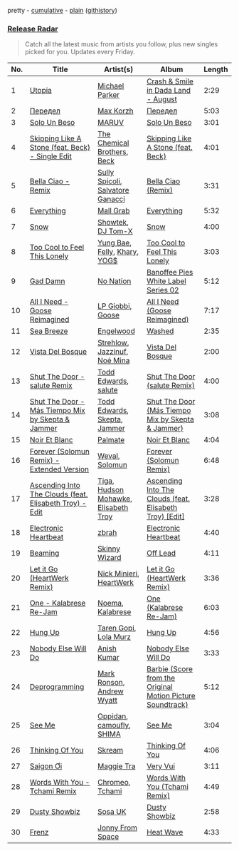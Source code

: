 pretty - [cumulative](/playlists/cumulative/Release%20Radar.md) - [plain](/playlists/plain/37i9dQZEVXbsudmxBFKW7G) ([githistory](https://github.githistory.xyz/vitokorn/spotify-playlist-archive/blob/master/playlists/plain/37i9dQZEVXbsudmxBFKW7G))

### [Release Radar](https://open.spotify.com/playlist/37i9dQZEVXbsudmxBFKW7G)

> Catch all the latest music from artists you follow, plus new singles picked for you. Updates every Friday.

| No. | Title | Artist(s) | Album | Length |
|---|---|---|---|---|
| 1 | [Utopia](https://open.spotify.com/track/03HsslTbvevyJmI3aDVIlh) | [Michael Parker](https://open.spotify.com/artist/4Pt8SOQa9s8qftzbBPPC76) | [Crash & Smile in Dada Land - August](https://open.spotify.com/album/21d8b7JIJZiKjr2idiOa1p) | 2:29 |
| 2 | [Передел](https://open.spotify.com/track/4JpsasT84zy9tFbdb42t7B) | [Max Korzh](https://open.spotify.com/artist/5meD8C7oGK5yUEY2T7ZZ7W) | [Передел](https://open.spotify.com/album/1ObVv5y9GPw0euM9Oq80DS) | 5:03 |
| 3 | [Solo Un Beso](https://open.spotify.com/track/0SHIt2mFrxtEiYtSElQmoM) | [MARUV](https://open.spotify.com/artist/44T03OWDUjwDgg4IYgFCWi) | [Solo Un Beso](https://open.spotify.com/album/6b0roEvfoo0bCRMkYhORrI) | 3:01 |
| 4 | [Skipping Like A Stone (feat. Beck) - Single Edit](https://open.spotify.com/track/0yDcwwXLe0mTV2U5M4t0C4) | [The Chemical Brothers](https://open.spotify.com/artist/1GhPHrq36VKCY3ucVaZCfo), [Beck](https://open.spotify.com/artist/3vbKDsSS70ZX9D2OcvbZmS) | [Skipping Like A Stone (feat. Beck)](https://open.spotify.com/album/7nWojjbfKGtHyYeA8vsBXa) | 4:01 |
| 5 | [Bella Ciao - Remix](https://open.spotify.com/track/7eAl6JkbjL9kTD5OWQCGoJ) | [Sully Spicoli](https://open.spotify.com/artist/5CddVX4EFzNc45Hz41ItWh), [Salvatore Ganacci](https://open.spotify.com/artist/5PdkRVDASsw6P7QoqRpz0F) | [Bella Ciao (Remix)](https://open.spotify.com/album/3XgoXmErSaeWYaTaIYG4xD) | 3:31 |
| 6 | [Everything](https://open.spotify.com/track/5qK203gDYDkCqRf80DE3f6) | [Mall Grab](https://open.spotify.com/artist/7yF6JnFPDzgml2Ytkyl5D7) | [Everything](https://open.spotify.com/album/0L1fZgjQTboP65QTburanO) | 5:32 |
| 7 | [Snow](https://open.spotify.com/track/6kHXgS70zRjPLOoHdviEOA) | [Showtek](https://open.spotify.com/artist/3gk0OYeLFWYupGFRHqLSR7), [DJ Tom-X](https://open.spotify.com/artist/7wdESlyt05CKJT4RYZH8t6) | [Snow](https://open.spotify.com/album/65j3tAkG9rGXEUMoUhqm7I) | 4:00 |
| 8 | [Too Cool to Feel This Lonely](https://open.spotify.com/track/0Edn0HgdNmG9OCYbGqzr69) | [Yung Bae](https://open.spotify.com/artist/30FDJPN3RtwJZ20g5YGCRX), [Felly](https://open.spotify.com/artist/2848adRcxvgWNRcz1g1tQD), [Khary](https://open.spotify.com/artist/4489Zgs4RNq2ZtSh3UnOxZ), [YOG$](https://open.spotify.com/artist/22PiLADkpKIOBgYDt10UXI) | [Too Cool to Feel This Lonely](https://open.spotify.com/album/0QkXRut2iZ681TwHnZsL6b) | 3:03 |
| 9 | [Gad Damn](https://open.spotify.com/track/24oZB7BrYSyZGeMFwnR0VW) | [No Nation](https://open.spotify.com/artist/3J9VKTj5mRfQduSzTgEIXq) | [Banoffee Pies White Label Series 02](https://open.spotify.com/album/7d1tIY2SP6teSiuJkvg2Go) | 5:12 |
| 10 | [All I Need - Goose Reimagined](https://open.spotify.com/track/4uYxpCByrw0Nh0n9Y7fiqX) | [LP Giobbi](https://open.spotify.com/artist/3oKnyRhYWzNsTiss5n4Z1J), [Goose](https://open.spotify.com/artist/5tkITWzssc9z9hu7ZEOCXz) | [All I Need (Goose Reimagined)](https://open.spotify.com/album/6awxH9GWZDWRnUiIs0K4ZJ) | 7:17 |
| 11 | [Sea Breeze](https://open.spotify.com/track/0n4MSHr1KNTwUzduV6KJ3P) | [Engelwood](https://open.spotify.com/artist/7rgCh0Go1ezmcV75kXQM2T) | [Washed](https://open.spotify.com/album/4S3qBztgMYLnQrQZmmSoOR) | 2:35 |
| 12 | [Vista Del Bosque](https://open.spotify.com/track/3TfZuLNo9MgTgLuCAloKOF) | [Strehlow](https://open.spotify.com/artist/1pUWzVmu8ACMnIAu9BsOHm), [Jazzinuf](https://open.spotify.com/artist/6rJ1GwtHin2BJbKLuNn9pi), [Noé Mina](https://open.spotify.com/artist/6bhgnwSJ85LTzAeWRFXrzF) | [Vista Del Bosque](https://open.spotify.com/album/10Kidv9DDBnBuabXoOHSlJ) | 2:00 |
| 13 | [Shut The Door - salute Remix](https://open.spotify.com/track/182BiSzDT2SlO05U9DOAKq) | [Todd Edwards](https://open.spotify.com/artist/6MFopqejpmTUUZlcRmGzgg), [salute](https://open.spotify.com/artist/1np8xozf7ATJZDi9JX8Dx5) | [Shut The Door (salute Remix)](https://open.spotify.com/album/7xrjDdxxlySEroUObWMGuv) | 4:00 |
| 14 | [Shut The Door - Más Tiempo Mix by Skepta & Jammer](https://open.spotify.com/track/2ZfHbEibHGIaFXIZAXIPTD) | [Todd Edwards](https://open.spotify.com/artist/6MFopqejpmTUUZlcRmGzgg), [Skepta](https://open.spotify.com/artist/2p1fiYHYiXz9qi0JJyxBzN), [Jammer](https://open.spotify.com/artist/4xgV1UcvsrLM4rQrjTjwNw) | [Shut The Door (Más Tiempo Mix by Skepta & Jammer)](https://open.spotify.com/album/5kr9JtEZpEOCM8zbZTbiv6) | 3:08 |
| 15 | [Noir Et Blanc](https://open.spotify.com/track/0H7WFowzB124wvWuQQaJn8) | [Palmate](https://open.spotify.com/artist/02mNGa8lfssm5rnhwZhVNw) | [Noir Et Blanc](https://open.spotify.com/album/1cV65YdvXBssbkZTL2kNu1) | 4:04 |
| 16 | [Forever (Solomun Remix) - Extended Version](https://open.spotify.com/track/1WgNLQR4a8sl0HuRlAP9TH) | [Weval](https://open.spotify.com/artist/12tZvy2xFpWSkuJ3FsfisZ), [Solomun](https://open.spotify.com/artist/5wJK4kQAkVGjqM9x46KQOC) | [Forever (Solomun Remix)](https://open.spotify.com/album/09rft4QsmOVsaUzJjGrZOb) | 6:48 |
| 17 | [Ascending Into The Clouds (feat. Elisabeth Troy) - Edit](https://open.spotify.com/track/5dlwxxHd9RNBPP3PwlLZgB) | [Tiga](https://open.spotify.com/artist/5l9wiTZVfqQTfMDOt0HtwC), [Hudson Mohawke](https://open.spotify.com/artist/6olWbKW2VLhFCHfOi0iEDb), [Elisabeth Troy](https://open.spotify.com/artist/2PWJP6HKlECQurewX1uGuT) | [Ascending Into The Clouds (feat. Elisabeth Troy) [Edit]](https://open.spotify.com/album/6RkAmdnqMxodcx6t6dKg5K) | 3:28 |
| 18 | [Electronic Heartbeat](https://open.spotify.com/track/1tPz17yIOyRulRZrGWRzY7) | [zbrah](https://open.spotify.com/artist/6ZL3Y3Aes0BAYQRKAXffJx) | [Electronic Heartbeat](https://open.spotify.com/album/3zO9haeuGC3PXkLwcVDIda) | 4:40 |
| 19 | [Beaming](https://open.spotify.com/track/44iLbniCynfE4PstcwM9V4) | [Skinny Wizard](https://open.spotify.com/artist/3PiTN9j107tsoTAAtAgY0a) | [Off Lead](https://open.spotify.com/album/7E4csJjesp97UanXEhuZiV) | 4:11 |
| 20 | [Let it Go (HeartWerk Remix)](https://open.spotify.com/track/1K10cPV2oSfSpp7ezqFsM5) | [Nick Minieri](https://open.spotify.com/artist/4Y5N11yzSc9NZfzdE7To3v), [HeartWerk](https://open.spotify.com/artist/6EMckwNYOHjvVrG4XfUjP6) | [Let it Go (HeartWerk Remix)](https://open.spotify.com/album/1oSnO97iidsmT4zf9byOtw) | 3:36 |
| 21 | [One - Kalabrese Re-Jam](https://open.spotify.com/track/4rCvN1eeFHZJZY0YuAiUx0) | [Noema](https://open.spotify.com/artist/3jSvMIKT2Eo5mNvYN9ownN), [Kalabrese](https://open.spotify.com/artist/2MUENaxB93ZPNclZIDEMMV) | [One (Kalabrese Re-Jam)](https://open.spotify.com/album/0hyzcgsTEXrhbCAzeZRHow) | 6:03 |
| 22 | [Hung Up](https://open.spotify.com/track/3Y5U2RFa9fwLZq9nIDP90T) | [Taren Gopi](https://open.spotify.com/artist/5MvVc5EUCHIn6fJ4nGMyd0), [Lola Murz](https://open.spotify.com/artist/0loUTxULqCdi5m1lssdUMy) | [Hung Up](https://open.spotify.com/album/7kzrCZpXnn9bsxl0q0fUfN) | 4:56 |
| 23 | [Nobody Else Will Do](https://open.spotify.com/track/7523LoHW3sgiFG0GJcrV0C) | [Anish Kumar](https://open.spotify.com/artist/4pSMnAlD8JVEW3eZDuaQH8) | [Nobody Else Will Do](https://open.spotify.com/album/6FQnPSIRDTKDxvZuFAH9qY) | 3:33 |
| 24 | [Deprogramming](https://open.spotify.com/track/0jLulcowmaa9OTb0VS7zHg) | [Mark Ronson](https://open.spotify.com/artist/3hv9jJF3adDNsBSIQDqcjp), [Andrew Wyatt](https://open.spotify.com/artist/4TpW7t4Cz0RG1gOEU6EcUm) | [Barbie (Score from the Original Motion Picture Soundtrack)](https://open.spotify.com/album/5zaVq7C2Fb9ydqg1SU9qFy) | 5:12 |
| 25 | [See Me](https://open.spotify.com/track/2VXRVqJ02WMnUlxTvwdtoz) | [Oppidan](https://open.spotify.com/artist/338p7qzZTDJSHJzSjIZMFK), [camoufly](https://open.spotify.com/artist/6ZmJg6NCjGmRgC2GEI86pQ), [SHIMA](https://open.spotify.com/artist/5DIqscCDlSKeas54ucF9SI) | [See Me](https://open.spotify.com/album/7AfLC7I27rL70s7HFOmX3O) | 3:04 |
| 26 | [Thinking Of You](https://open.spotify.com/track/1djmOSNroaNR082fxvnMDZ) | [Skream](https://open.spotify.com/artist/2jbP92oFLWqPqogflK1wlW) | [Thinking Of You](https://open.spotify.com/album/0fptX7Zh1j3K0ogKtZ9WKH) | 4:06 |
| 27 | [Saigon Ơi](https://open.spotify.com/track/3kJ7is5B14HA3OEtCWJXKE) | [Maggie Tra](https://open.spotify.com/artist/4Kfzov31LRPbXNVBd0Pc19) | [Very Vui](https://open.spotify.com/album/30pwlVi0D72tJflFPubO7p) | 3:11 |
| 28 | [Words With You - Tchami Remix](https://open.spotify.com/track/3JlxyVUdhYGoJqDvkIpWql) | [Chromeo](https://open.spotify.com/artist/2mV8aJphiSHYJf43DxL7Gt), [Tchami](https://open.spotify.com/artist/1KpCi9BOfviCVhmpI4G2sY) | [Words With You (Tchami Remix)](https://open.spotify.com/album/5wki5jEOywybhV4RgDxwP4) | 4:49 |
| 29 | [Dusty Showbiz](https://open.spotify.com/track/30VJGgRcj2MoyeW7UHQgrO) | [Sosa UK](https://open.spotify.com/artist/3JlN0MeWVJq0vjvsvWCRZ5) | [Dusty Showbiz](https://open.spotify.com/album/5AT9JXNAlwdeYOxocxjfyb) | 2:58 |
| 30 | [Frenz](https://open.spotify.com/track/7cIbLUMJm2pt3Mr67Ejp36) | [Jonny From Space](https://open.spotify.com/artist/6DDMnrPzjH1gAFHh07YkLn) | [Heat Wave](https://open.spotify.com/album/2u55GQS5n4fQ5sqEkLyig6) | 4:33 |